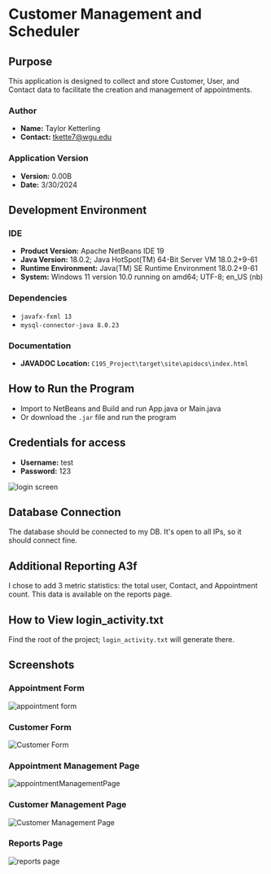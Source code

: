 # Customer Management and Scheduler

## Purpose
This application is designed to collect and store Customer, User, and Contact data to facilitate the creation and management of appointments.

### Author
- **Name:** Taylor Ketterling
- **Contact:** tkette7@wgu.edu

### Application Version
- **Version:** 0.00B
- **Date:** 3/30/2024

## Development Environment

### IDE
- **Product Version:** Apache NetBeans IDE 19
- **Java Version:** 18.0.2; Java HotSpot(TM) 64-Bit Server VM 18.0.2+9-61
- **Runtime Environment:** Java(TM) SE Runtime Environment 18.0.2+9-61
- **System:** Windows 11 version 10.0 running on amd64; UTF-8; en_US (nb)

### Dependencies
- `javafx-fxml 13`
- `mysql-connector-java 8.0.23`

### Documentation
- **JAVADOC Location:** `C195_Project\target\site\apidocs\index.html`

## How to Run the Program
- Import to NetBeans and Build and run App.java or Main.java
- Or download the `.jar` file and run the program

## Credentials for access
- **Username:** test
- **Password:** 123

![login screen](https://github.com/GrendelKhagah/ContactManagementAndScheduler/assets/87723377/ed817cca-b18a-4f4d-82c2-09c6a4d23f01)

## Database Connection
The database should be connected to my DB. It's open to all IPs, so it should connect fine.

## Additional Reporting A3f
I chose to add 3 metric statistics: the total user, Contact, and Appointment count. This data is available on the reports page.

## How to View login_activity.txt
Find the root of the project; `login_activity.txt` will generate there.

## Screenshots

### Appointment Form
![appointment form](https://github.com/GrendelKhagah/ContactManagementAndScheduler/assets/87723377/d51cecf1-1895-44d8-8ce4-673ab0fae6ca)

### Customer Form
![Customer Form](https://github.com/GrendelKhagah/ContactManagementAndScheduler/assets/87723377/1a6c0ebe-12d7-4f2a-afb2-54a0f99c65ce)

### Appointment Management Page
![appointmentManagementPage](https://github.com/GrendelKhagah/ContactManagementAndScheduler/assets/87723377/4cefd20d-7734-41a0-94eb-a208e5ef7782)

### Customer Management Page
![Customer Management Page](https://github.com/GrendelKhagah/ContactManagementAndScheduler/assets/87723377/82243dc6-1ffa-46d9-b831-0d4d05e6e8d9)

### Reports Page
![reports page](https://github.com/GrendelKhagah/ContactManagementAndScheduler/assets/87723377/9f42f283-c919-44d4-b4cc-f6827eff7284)
